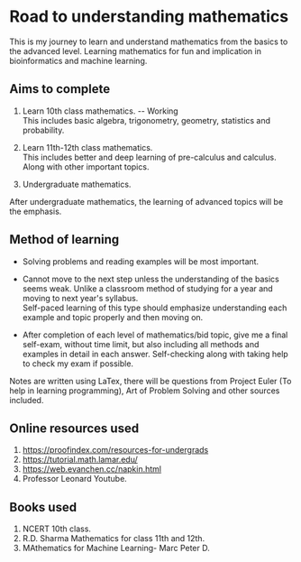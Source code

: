 # Road to understanding mathematics

This is my journey to learn and understand mathematics from the basics to the advanced level. 
Learning mathematics for fun and implication in bioinformatics and machine learning.

## Aims to complete

1. Learn 10th class mathematics. -- Working  
This includes basic algebra, trigonometry, geometry, statistics and probability.

2. Learn 11th-12th class mathematics.  
This includes better and deep learning of pre-calculus and calculus. Along with other important topics.

3. Undergraduate mathematics.  

After undergraduate mathematics, the learning of advanced topics will be the emphasis.

## Method of learning

- Solving problems and reading examples will be most important.

- Cannot move to the next step unless the understanding of the basics seems weak. Unlike a classroom method of studying for a year and moving to next year's syllabus.  
Self-paced learning of this type should emphasize understanding each example and topic properly and then moving on. 

- After completion of each level of mathematics/bid topic, give me a final self-exam, without time limit, but also including all methods and examples in detail in each answer.
Self-checking along with taking help to check my exam if possible.

Notes are written using LaTex, there will be questions from Project Euler (To help in learning programming), Art of Problem Solving and other sources included.

## Online resources used

1. https://proofindex.com/resources-for-undergrads
2. https://tutorial.math.lamar.edu/
3. https://web.evanchen.cc/napkin.html
4. Professor Leonard Youtube.

## Books used

1. NCERT 10th class.
2. R.D. Sharma Mathematics for class 11th and 12th.
3. MAthematics for Machine Learning- Marc Peter D. 
